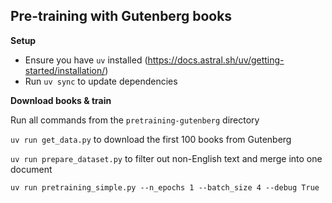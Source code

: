 ## Pre-training with Gutenberg books

**Setup**

- Ensure you have `uv` installed (https://docs.astral.sh/uv/getting-started/installation/)
- Run `uv sync` to update dependencies


**Download books & train**

Run all commands from the `pretraining-gutenberg` directory

`uv run get_data.py` to download the first 100 books from Gutenberg

`uv run prepare_dataset.py` to filter out non-English text and merge into one document

`uv run pretraining_simple.py --n_epochs 1 --batch_size 4 --debug True`